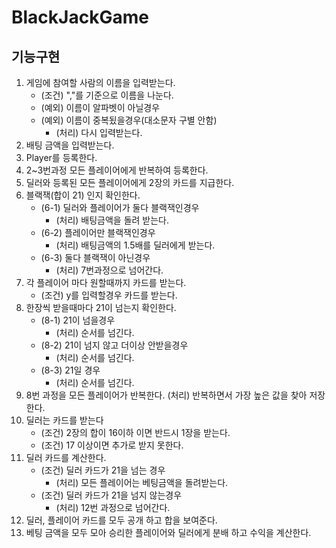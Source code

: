BlackJackGame
=========================
기능구현
-------------------------
1. 게임에 참여할 사람의 이름을 입력받는다.
    - (조건) ","를 기준으로 이름을 나눈다.
    - (예외) 이름이 알파벳이 아닐경우
    - (예외) 이름이 중복됬을경우(대소문자 구별 안함)
        - (처리) 다시 입력받는다.
2. 배팅 금액을 입력받는다.
3. Player를 등록한다.
4. 2~3번과정 모든 플레이어에게 반복하여 등록한다.
5. 딜러와 등록된 모든 플레이어에게 2장의 카드를 지급한다.
6. 블랙잭(합이 21) 인지 확인한다.
    - (6-1) 딜러와 플레이어가 둘다 블랙잭인경우
        - (처리) 배팅금액을 돌려 받는다.
    - (6-2) 플레이어만 블랙잭인경우
        - (처리) 배팅금액의 1.5배를 딜러에게 받는다.
    - (6-3) 둘다 블랙잭이 아닌경우 
        - (처리) 7번과정으로 넘어간다.
7. 각 플레이어 마다 원할때까지 카드를 받는다.
    - (조건) y를 입력할경우 카드를 받는다.
8. 한장씩 받을때마다 21이 넘는지 확인한다.
    - (8-1) 21이 넘을경우
        - (처리) 순서를 넘긴다.
    - (8-2) 21이 넘지 않고 더이상 안받을경우
        - (처리) 순서를 넘긴다.
    - (8-3) 21일 경우
        - (처리) 순서를 넘긴다.
9. 8번 과정을 모든 플레이어가 반복한다.
    (처리) 반복하면서 가장 높은 값을 찾아 저장한다.
10. 딜러는 카드를 받는다
    - (조건) 2장의 합이 16이하 이면 반드시 1장을 받는다.
    - (조건) 17 이상이면 추가로 받지 못한다.
11. 딜러 카드를 계산한다.
    - (조건) 딜러 카드가 21을 넘는 경우 
        - (처리) 모든 플레이어는 베팅금액을 돌려받는다.
    - (조건) 딜러 카드가 21을 넘지 않는경우
        - (처리) 12번 과정으로 넘어간다.
12. 딜러, 플레이어 카드를 모두 공개 하고 합을 보여준다.
13. 베팅 금액을 모두 모아 승리한 플레이어와 딜러에게 분배 하고 수익을 계산한다.     
